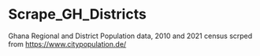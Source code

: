 # Scrape_GH_Districts
Ghana Regional and District Population data, 2010 and 2021 census scrped from https://www.citypopulation.de/
